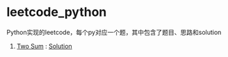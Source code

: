 # leetcode_python
Python实现的leetcode，每个py对应一个题，其中包含了题目、思路和solution

1. [Two Sum](https://leetcode.com/problems/two-sum/) : [Solution](https://github.com/youthpasses/leetcode_python/blob/master/1_TwoSum.py)

